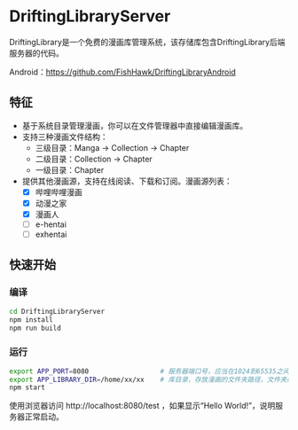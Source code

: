 # DriftingLibraryServer

DriftingLibrary是一个免费的漫画库管理系统，该存储库包含DriftingLibrary后端服务器的代码。

Android：https://github.com/FishHawk/DriftingLibraryAndroid

## 特征

- 基于系统目录管理漫画，你可以在文件管理器中直接编辑漫画库。
- 支持三种漫画文件结构：
  - 三级目录：Manga -> Collection -> Chapter
  - 二级目录：Collection -> Chapter
  - 一级目录：Chapter
- 提供其他漫画源，支持在线阅读、下载和订阅。漫画源列表：
  - [x] 哔哩哔哩漫画
  - [x] 动漫之家
  - [x] 漫画人
  - [ ] e-hentai
  - [ ] exhentai

## 快速开始

### 编译

```bash
cd DriftingLibraryServer
npm install
npm run build
```

### 运行

```bash
export APP_PORT=8080                  # 服务器端口号，应当在1024到65535之间，例如8080。
export APP_LIBRARY_DIR=/home/xx/xx    # 库目录，存放漫画的文件夹路径，文件夹必须存在。
npm start
```

使用浏览器访问 http://localhost:8080/test ，如果显示“Hello World!”，说明服务器正常启动。